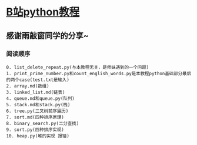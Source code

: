 # [B站python教程](https://www.bilibili.com/video/av5236569)

## 感谢雨敲窗同学的分享~

### 阅读顺序

```
0. list_delete_repeat.py(与本教程无关，是师妹遇到的一个问题)
1. print_prime_number.py和count_english_words.py是本教程python基础部分最后的两个case(test.txt是输入)
2. array.md(数组)
3. linked_list.md(链表)
4. queue.md和queue.py(队列)
5. stack.md和stack.py(栈)
6. tree.py(二叉树前序遍历)
7. sort.md(四种排序原理)
8. binary_search.py(二分查找)
9. sort.py(四种排序实现)
10. heap.py(堆的实现 报错)

```
